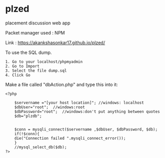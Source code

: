 # plzed
placement discussion web app

Packet manager used : NPM

Link : https://akankshasonkar17.github.io/plzed/

To use the SQL dump. 

	1. Go to your localhost/phpmyadmin 
	2. Go to Import
	3. Select the file dump.sql
	4. Click Go

Make a file called "dbAction.php" and type this into it:

	<?php

	    $servername ="[your host location]"; //windows: localhost
	    $dbUser="root";  //windows:root
	    $dbPassword="root";  //windows:don't put anything between quotes
	    $db="plzdb";


	    $conn = mysqli_connect($servername ,$dbUser, $dbPassword, $db);
	    if(!$conn){
		die("Connection failed ".mysqli_connect_error());
	    }
	    //mysql_select_db($db);
	?>
